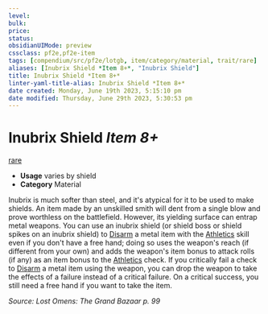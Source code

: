 ```yaml
---
level:
bulk:
price:
status:
obsidianUIMode: preview
cssclass: pf2e,pf2e-item
tags: [compendium/src/pf2e/lotgb, item/category/material, trait/rare]
aliases: [Inubrix Shield *Item 8+*, "Inubrix Shield"]
title: Inubrix Shield *Item 8+*
linter-yaml-title-alias: Inubrix Shield *Item 8+*
date created: Monday, June 19th 2023, 5:15:10 pm
date modified: Thursday, June 29th 2023, 5:30:53 pm
---
```


# Inubrix Shield *Item 8+*

[rare](rules/traits/rare.md)  

- **Usage** varies by shield
- **Category** Material

Inubrix is much softer than steel, and it's atypical for it to be used to make shields. An item made by an unskilled smith will dent from a single blow and prove worthless on the battlefield. However, its yielding surface can entrap metal weapons. You can use an inubrix shield (or shield boss or shield spikes on an inubrix shield) to [Disarm](rules/actions/disarm.md) a metal item with the [Athletics](compendium/skills.md#Athletics) skill even if you don't have a free hand; doing so uses the weapon's reach (if different from your own) and adds the weapon's item bonus to attack rolls (if any) as an item bonus to the [Athletics](compendium/skills.md#Athletics) check. If you critically fail a check to [Disarm](rules/actions/disarm.md) a metal item using the weapon, you can drop the weapon to take the effects of a failure instead of a critical failure. On a critical success, you still need a free hand if you want to take the item.

*Source: Lost Omens: The Grand Bazaar p. 99*
